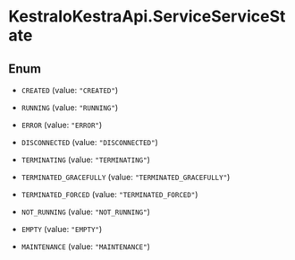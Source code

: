 # KestraIoKestraApi.ServiceServiceState

## Enum


* `CREATED` (value: `"CREATED"`)

* `RUNNING` (value: `"RUNNING"`)

* `ERROR` (value: `"ERROR"`)

* `DISCONNECTED` (value: `"DISCONNECTED"`)

* `TERMINATING` (value: `"TERMINATING"`)

* `TERMINATED_GRACEFULLY` (value: `"TERMINATED_GRACEFULLY"`)

* `TERMINATED_FORCED` (value: `"TERMINATED_FORCED"`)

* `NOT_RUNNING` (value: `"NOT_RUNNING"`)

* `EMPTY` (value: `"EMPTY"`)

* `MAINTENANCE` (value: `"MAINTENANCE"`)


